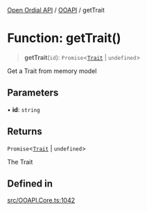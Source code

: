 [Open Ordial API](../../README.md) / [OOAPI](../README.md) / getTrait

# Function: getTrait()

> **getTrait**(`id`): `Promise`\<[`Trait`](../classes/Trait.md) \| `undefined`\>

Get a Trait from memory model

## Parameters

• **id**: `string`

## Returns

`Promise`\<[`Trait`](../classes/Trait.md) \| `undefined`\>

The Trait

## Defined in

[src/OOAPI.Core.ts:1042](https://github.com/open-ordinal/open-ordinal-api/blob/727b99edb71d9e2feb76fbc2eae8d4b22e6a8312/src/OOAPI.Core.ts#L1042)

